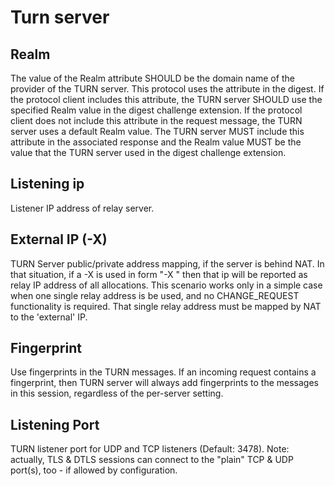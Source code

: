 # Turn server




## Realm

The value of the Realm attribute SHOULD be the domain name of the provider of the TURN server. This protocol uses the attribute in the digest. If the protocol client includes this attribute, the TURN server SHOULD use the specified Realm value in the digest challenge extension. If the protocol client does not include this attribute in the request message, the TURN server uses a default Realm value. The TURN server MUST include this attribute in the associated response and the Realm value MUST be the value that the TURN server used in the digest challenge extension.

## Listening ip

Listener IP address of relay server.

## External IP (-X)

TURN Server public/private address mapping, if the server is behind NAT. In that situation, if a -X is used in form "-X <ip>" then that ip will be reported as relay IP address of all allocations. This scenario works only in a simple case when one single relay address is be used, and no CHANGE_REQUEST functionality is required. That single relay address must be mapped by NAT to the 'external' IP.

## Fingerprint

Use fingerprints in the TURN messages. If an incoming request contains a fingerprint, then TURN server will always add fingerprints to the messages in this session, regardless of the per-server setting.

## Listening Port

TURN listener port for UDP and TCP listeners (Default: 3478). Note: actually, TLS & DTLS sessions can connect to the "plain" TCP & UDP port(s), too - if allowed by configuration.